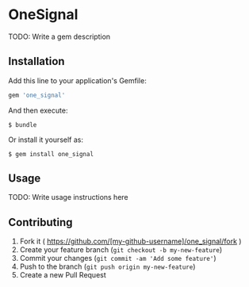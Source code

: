 # OneSignal

TODO: Write a gem description

## Installation

Add this line to your application's Gemfile:

```ruby
gem 'one_signal'
```

And then execute:

    $ bundle

Or install it yourself as:

    $ gem install one_signal

## Usage

TODO: Write usage instructions here

## Contributing

1. Fork it ( https://github.com/[my-github-username]/one_signal/fork )
2. Create your feature branch (`git checkout -b my-new-feature`)
3. Commit your changes (`git commit -am 'Add some feature'`)
4. Push to the branch (`git push origin my-new-feature`)
5. Create a new Pull Request
